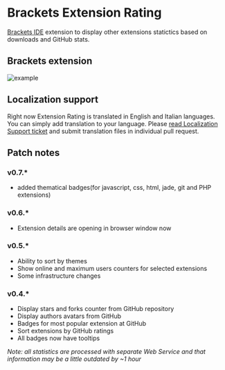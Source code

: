 # Brackets Extension Rating

[Brackets IDE](http://brackets.io) extension to display other extensions statictics based on downloads and GitHub stats.

## Brackets extension

![example](http://content.screencast.com/users/dnbard/folders/Jing/media/1af2c4aa-e0fe-4974-bee8-66c1cc8788a1/2014-07-23_1039.png)

## Localization support

Right now Extension Rating is translated in English and Italian languages. You can simply add translation to your language. Please [read Localization Support ticket](https://github.com/dnbard/brackets-extension-rating/issues/3) and submit translation files in individual pull request.

## Patch notes
### v0.7.*
* added thematical badges(for javascript, css, html, jade, git and PHP extensions)

### v0.6.*
* Extension details are opening in browser window now

### v0.5.*
* Ability to sort by themes
* Show online and maximum users counters for selected extensions
* Some infrastructure changes

### v0.4.*
* Display stars and forks counter from GitHub repository
* Display authors avatars from GitHub
* Badges for most popular extension at GitHub
* Sort extensions by GitHub ratings
* All badges now have tooltips

*Note: all statistics are processed with separate Web Service and that information may be a little outdated by ~1 hour*
